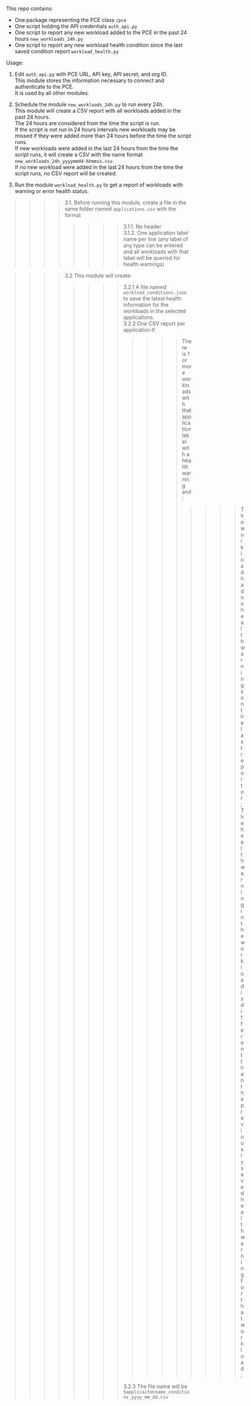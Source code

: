 This repo contains:  
- One package representing the PCE class `/pce`
- One script holding the API credentials `auth_api.py`
- One script to report any new workload added to the PCE in the past 24 hours `new_workloads_24h.py`
- One script to report any new workload health condition since the last saved condition report `workload_health.py`

Usage:
1. Edit `auth_api.py` with PCE URL, API key, API secret, and org ID.  
This module stores the information necessary to connect and authenticate to the PCE.  
It is used by all other modules.  

2. Schedule the module `new_workloads_24h.py` to run every 24h.  
This module will create a CSV report with all workloads added in the past 24 hours.  
The 24 hours are considered from the time the script is run.  
If the script is not run in 24 hours intervals new workloads may be missed if they were added more than 24 hours before the time the script runs.  
If new workloads were added in the last 24 hours from the time the script runs, it will create a CSV with the name format `new_workloads_24h_yyyymmdd-hhmmss.csv`.  
If no new workload were added in the last 24 hours from the time the script runs, no CSV report will be created.  

3. Run the module `workload_health.py` to get a report of workloads with warning or error health status.  
>>>>3.1. Before running this module, create a file in the same folder named `applications.csv` with the format  
>>>>>>>>3.1.1. No header  
>>>>>>>>3.1.2. One application label name per line (any label of any type can be entered and all workloads with that label will be queried for health warnings)  
  
>>>>3.2 This module will create:  
>>>>>>>>3.2.1 A file named `workload_conditions.json` to save the latest health information for the workloads in the selected applications.  
>>>>>>>>3.2.2 One CSV report per application if:   
>>>>>>>>>>>>There is 1 or more workloads with that application label with a health warning and:  
>>>>>>>>>>>>>>>>The workload had no health warnings on the last report or;   
>>>>>>>>>>>>>>>>The health warning in the workload is different than the previously saved health warning for that workload;
>>>>>>>>>>>>>>>>
>>>>>>>>3.2.3 The file name will be `$applicaitonname_conditions_yyyy_mm_dd.csv`  
 
